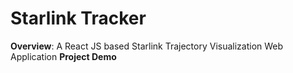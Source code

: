 # Starlink Tracker

**Overview**: A React JS based Starlink Trajectory Visualization Web Application
**Project Demo**
